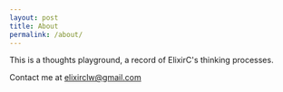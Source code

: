 ```yaml
---
layout: post
title: About
permalink: /about/
---
```


This is a thoughts playground, a record of ElixirC's thinking processes.

Contact me at [elixirclw@gmail.com](mailto:elixirclw@gmail.com)
